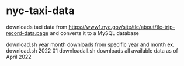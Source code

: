 # nyc-taxi-data
downloads taxi data from https://www1.nyc.gov/site/tlc/about/tlc-trip-record-data.page and converts it to a MySQL database

download.sh year month downloads from specific year and month ex. download.sh 2022 01
downloadall.sh downloads all available data as of April 2022